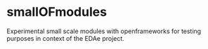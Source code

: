 smallOFmodules
==============
Experimental small scale modules with openframeworks for testing purposes in context of the EDAe project.